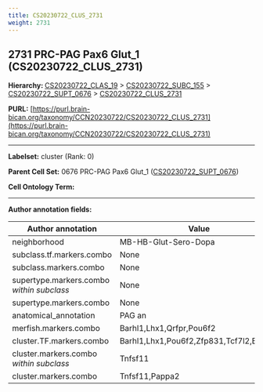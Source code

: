 ```yaml
---
title: CS20230722_CLUS_2731
weight: 2731
---
```

## 2731 PRC-PAG Pax6 Glut_1 (CS20230722_CLUS_2731)
<b>Hierarchy: </b>
[CS20230722_CLAS_19](../CS20230722_CLAS_19) >
[CS20230722_SUBC_155](../CS20230722_SUBC_155) >
[CS20230722_SUPT_0676](../CS20230722_SUPT_0676) >
[CS20230722_CLUS_2731](../CS20230722_CLUS_2731)

**PURL:** [https://purl.brain-bican.org/taxonomy/CCN20230722/CS20230722_CLUS_2731](https://purl.brain-bican.org/taxonomy/CCN20230722/CS20230722_CLUS_2731)

---


**Labelset:** cluster (Rank: 0)

**Parent Cell Set:** 0676 PRC-PAG Pax6 Glut_1 ([CS20230722_SUPT_0676](../CS20230722_SUPT_0676))



**Cell Ontology Term:** 

[MARKER GENES.]: #


---

[TRANSFERRED ANNOTATIONS.]: #


[AUTHOR ANNOTATION FIELDS.]: #


**Author annotation fields:**

| Author annotation | Value |
|-------------------|-------|
|neighborhood|MB-HB-Glut-Sero-Dopa|
|subclass.tf.markers.combo|None|
|subclass.markers.combo|None|
|supertype.markers.combo _within subclass_|None|
|supertype.markers.combo|None|
|anatomical_annotation|PAG an|
|merfish.markers.combo|Barhl1,Lhx1,Qrfpr,Pou6f2|
|cluster.TF.markers.combo|Barhl1,Lhx1,Pou6f2,Zfp831,Tcf7l2,Bcl11b|
|cluster.markers.combo _within subclass_|Tnfsf11|
|cluster.markers.combo|Tnfsf11,Pappa2|

